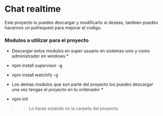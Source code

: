 # Chat realtime

Este proyecto lo puedes descargar y modificarlo si deseas, tambien puedes hacernos un pullrequest para mejorar el codigo.

### Modulos a utilizar para el proyecto

* Descargar estos modulos en super usuario en sistemas unix y como administrador en windows *

* npm install supervisor -g
* npm install watchify -g

* Los demas modulos que son parte del proyecto los puedes descargar una vez tengas el proyecto en tu ordenador *
* npm init
>> Lo haras estando en la carpeta del proyecto.
